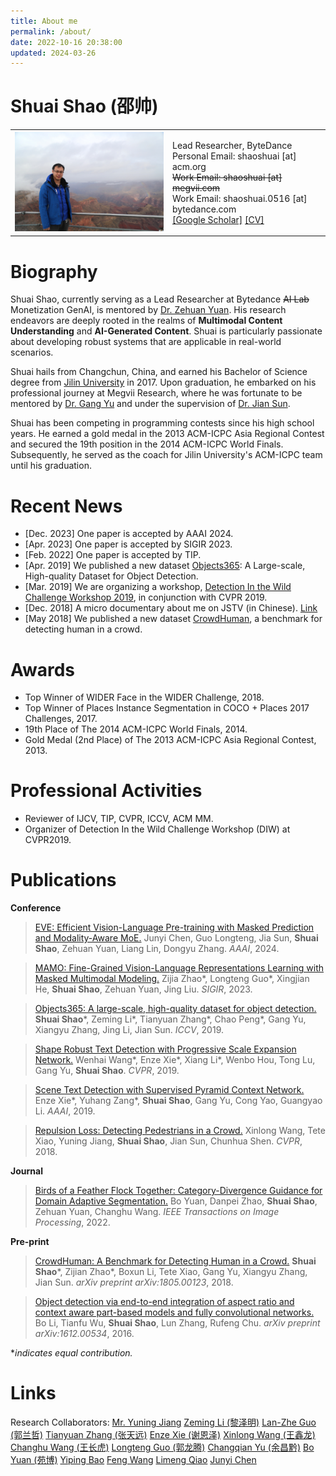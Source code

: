 ```yaml
---
title: About me
permalink: /about/
date: 2022-10-16 20:38:00
updated: 2024-03-26
---
```

# Shuai Shao (邵帅)
<html>
    <style>
        table, th, td{
            border: 0;
        }
    </style>
    <table>
        <tr>
            <td width="50%">
                <img src="/images/9K7A4275.JPG" width=100%>
            </td>
            <td width="50%">
                <p>
                Lead Researcher, ByteDance<br>
                Personal Email: shaoshuai [at] acm.org<br>
                <del>Work Email: shaoshuai [at] megvii.com</del><br>
                Work Email: shaoshuai.0516 [at] bytedance.com<br>
                <a href="https://scholar.google.com/citations?user=uL9iyKgAAAAJ">[Google Scholar]</a>
                <a href="/ShuaiShao_CV.pdf">[CV]</a>
                </p>
            </td>
        </tr>
    </table>
</html>

# Biography
Shuai Shao, currently serving as a Lead Researcher at Bytedance <del>AI Lab</del> Monetization GenAI, is mentored by [Dr. Zehuan Yuan](https://shallowyuan.github.io/).  His research endeavors are deeply rooted in the realms of **Multimodal Content Understanding** and **AI-Generated Content**. Shuai is particularly passionate about developing robust systems that are applicable in real-world scenarios.

Shuai hails from Changchun, China, and earned his Bachelor of Science degree from [Jilin University](http://www.jlu.edu.cn/) in 2017. Upon graduation, he embarked on his professional journey at Megvii Research, where he was fortunate to be mentored by [Dr. Gang Yu](http://www.skicyyu.org/) and under the supervision of [Dr. Jian Sun](https://scholar.google.com/citations?user=ALVSZAYAAAAJ).

Shuai has been competing in programming contests since his high school years. He earned a gold medal in the 2013 ACM-ICPC Asia Regional Contest and secured the 19th position in the 2014 ACM-ICPC World Finals. Subsequently, he served as the coach for Jilin University's ACM-ICPC team until his graduation.


# Recent News
- [Dec. 2023] One paper is accepted by AAAI 2024.
- [Apr. 2023] One paper is accepted by SIGIR 2023.
- [Feb. 2022] One paper is accepted by TIP.
- [Apr. 2019] We published a new dataset [Objects365](https://www.objects365.org/): A Large-scale, High-quality Dataset for Object Detection.
- [Mar. 2019] We are organizing a workshop, [Detection In the Wild Challenge Workshop 2019](https://www.objects365.org/workshop2019.html), in conjunction with CVPR 2019.
- [Dec. 2018] A micro documentary about me on JSTV (in Chinese). [Link](http://news.jstv.com/a/20181225/1545907806823.shtml)
- [May 2018] We published a new dataset [CrowdHuman](https://sshao0516.github.io/CrowdHuman/), a benchmark for detecting human in a crowd.

# Awards
- Top Winner of WIDER Face in the WIDER Challenge, 2018.
- Top Winner of Places Instance Segmentation in COCO + Places 2017 Challenges, 2017.
- 19th Place of The 2014 ACM-ICPC World Finals, 2014.
- Gold Medal (2nd Place) of The 2013 ACM-ICPC Asia Regional Contest, 2013.

# Professional Activities
- Reviewer of IJCV, TIP, CVPR, ICCV, ACM MM.
- Organizer of Detection In the Wild Challenge Workshop (DIW) at CVPR2019. 

# Publications
**Conference**
> [EVE: Efficient Vision-Language Pre-training with Masked Prediction and Modality-Aware MoE.](https://arxiv.org/pdf/2308.11971.pdf)
Junyi Chen, Guo Longteng, Jia Sun, **Shuai Shao**, Zehuan Yuan, Liang Lin, Dongyu Zhang.
*AAAI*, 2024.

> [MAMO: Fine-Grained Vision-Language Representations Learning with Masked Multimodal Modeling.](https://arxiv.org/pdf/2210.04183)
Zijia Zhao*, Longteng Guo*, Xingjian He, **Shuai Shao**, Zehuan Yuan, Jing Liu.
*SIGIR*, 2023.

> [Objects365: A large-scale, high-quality dataset for object detection.](https://openaccess.thecvf.com/content_ICCV_2019/papers/Shao_Objects365_A_Large-Scale_High-Quality_Dataset_for_Object_Detection_ICCV_2019_paper.pdf)
**Shuai Shao**\*, Zeming Li\*, Tianyuan Zhang\*, Chao Peng\*, Gang Yu, Xiangyu Zhang, Jing Li, Jian Sun.
*ICCV*, 2019.

> [Shape Robust Text Detection with Progressive Scale Expansion Network.](https://openaccess.thecvf.com/content_CVPR_2019/papers/Wang_Shape_Robust_Text_Detection_With_Progressive_Scale_Expansion_Network_CVPR_2019_paper.pdf)
Wenhai Wang*, Enze Xie*, Xiang Li*, Wenbo Hou, Tong Lu, Gang Yu, **Shuai Shao**.
*CVPR*, 2019.

> [Scene Text Detection with Supervised Pyramid Context Network.](https://ojs.aaai.org/index.php/AAAI/article/download/4935/4808)
Enze Xie*, Yuhang Zang*, **Shuai Shao**, Gang Yu, Cong Yao, Guangyao Li.
*AAAI*, 2019.

> [Repulsion Loss: Detecting Pedestrians in a Crowd.](http://openaccess.thecvf.com/content_cvpr_2018/papers/Wang_Repulsion_Loss_Detecting_CVPR_2018_paper.pdf)
Xinlong Wang, Tete Xiao, Yuning Jiang, **Shuai Shao**, Jian Sun, Chunhua Shen.
*CVPR*, 2018.

**Journal**
> [Birds of a Feather Flock Together: Category-Divergence Guidance for Domain Adaptive Segmentation.](https://arxiv.org/pdf/2204.02111.pdf)
Bo Yuan, Danpei Zhao, **Shuai Shao**, Zehuan Yuan, Changhu Wang.
*IEEE Transactions on Image Processing*, 2022.

**Pre-print**
> [CrowdHuman: A Benchmark for Detecting Human in a Crowd.](https://arxiv.org/pdf/1805.00123)
**Shuai Shao***, Zijian Zhao*, Boxun Li, Tete Xiao, Gang Yu, Xiangyu Zhang, Jian Sun.
*arXiv preprint arXiv:1805.00123*, 2018.

> [Object detection via end-to-end integration of aspect ratio and context aware part-based models and fully convolutional networks.](https://arxiv.org/pdf/1612.00534)
Bo Li, Tianfu Wu, **Shuai Shao**, Lun Zhang, Rufeng Chu.
*arXiv preprint arXiv:1612.00534*, 2016.

*_indicates equal contribution._

# Links
Research Collaborators:
[Mr. Yuning Jiang](https://yuningjiang.github.io/) [Zeming Li (黎泽明)](https://www.zemingli.com/) [Lan-Zhe Guo (郭兰哲)](http://www.guolz.com/) [Tianyuan Zhang (张天远)](http://tianyuanzhang.com/) [Enze Xie (谢恩泽)](https://xieenze.github.io/) [Xinlong Wang (王鑫龙)](https://www.xloong.wang/) [Changhu Wang (王长虎)](https://changhu.wang/) [Longteng Guo (郭龙腾)](https://ltguo19.github.io/) [Changqian Yu (余昌黔)](https://www.changqianyu.me/) [Bo Yuan (苑博)](https://ybio.github.io/) [Yiping Bao](https://scholar.google.com/citations?user=EB9_W4kAAAAJ) [Feng Wang](https://scholar.google.com/citations?user=ob2gp1QAAAAJ) [Limeng Qiao](https://scholar.google.com/citations?user=3PFZAg0AAAAJ) [Junyi Chen](https://ssyze.cn/)